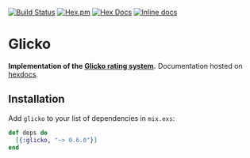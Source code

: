 [![Build Status](https://travis-ci.org/avitex/elixir-glicko.svg)](https://travis-ci.org/avitex/elixir-glicko)
[![Hex.pm](https://img.shields.io/hexpm/v/glicko.svg)](https://hex.pm/packages/glicko)
[![Hex Docs](https://img.shields.io/badge/hex-docs-blue.svg)](https://hexdocs.pm/glicko)
[![Inline docs](http://inch-ci.org/github/avitex/elixir-glicko.svg)](http://inch-ci.org/github/avitex/elixir-glicko)

# Glicko

**Implementation of the [Glicko rating system](http://www.glicko.net/glicko.html).**
Documentation hosted on [hexdocs](https://hexdocs.pm/glicko).

## Installation

  Add `glicko` to your list of dependencies in `mix.exs`:

  ```elixir
  def deps do
    [{:glicko, "~> 0.6.0"}]
  end
  ```
